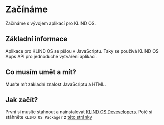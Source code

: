 # Začínáme

Začínáme s vývojem aplikací pro KLIND OS.

## Základní informace

Aplikace pro KLIND OS se píšou v JavaScriptu. Taky se používá KLIND OS Apps API pro jednoduché vytváření aplikací.

## Co musím umět a mít?

Musíte mít základní znalost JavaScriptu a HTML.

## Jak začít?

První si musíte stáhnout a nainstalovat [KLIND OS Devevelopers](/developers/index.md). Poté si stáhněte `KLIND OS Packager` z [této stránky](https://jzitnik.dev/cloud/KLIND-OS-Packager.mjs/?token=ht7yjLYim3h5w8eMBryDw9cItmAXh2rYF4RYXtgkar5nxln1171xk77rV1JBXmHPvTE9GYrMVw7Ts7kSoKFMWoaVae)
